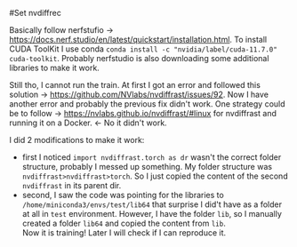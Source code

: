 #Set nvdiffrec

Basically follow nerfstufio -> https://docs.nerf.studio/en/latest/quickstart/installation.html.
To install CUDA ToolKit I use conda `conda install -c "nvidia/label/cuda-11.7.0" cuda-toolkit`.
Probably nerfstudio is also downloading some additional libraries to make it work.

Still tho, I cannot run the train. At first I got an error and followed this solution -> https://github.com/NVlabs/nvdiffrast/issues/92.
Now I have another error and probably the previous fix didn't work.
One strategy could be to follow -> https://nvlabs.github.io/nvdiffrast/#linux for nvdiffrast and running it on a Docker. <- No it didn't work.

I did 2 modifications to make it work:
 - first I noticed `import nvdiffrast.torch as dr` wasn't the correct folder structure, probably I messed up something. My folder structure was `nvdiffrast>nvdiffrast>torch`. So I just copied the content of the second `nvdiffrast` in its parent dir.
 - second, I saw the code was pointing for the libraries to `/home/miniconda3/envs/test/lib64` that surprise I did't have as a folder at all in `test` environment. However, I have the folder `lib`, so I manually created a folder `lib64` and copied the content from `lib`.\
Now it is training! Later I will check if I can reproduce it.

